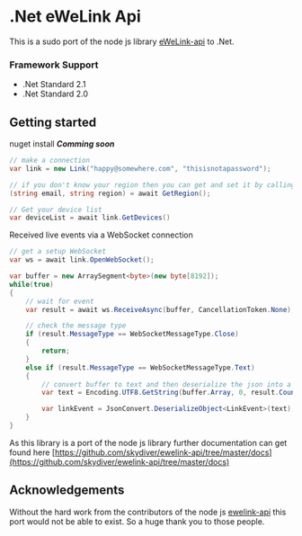# .Net eWeLink Api
This is a sudo port of the node js library [eWeLink-api](https://github.com/skydiver/ewelink-api) to .Net.

### Framework Support

* .Net Standard 2.1
* .Net Standard 2.0

## Getting started

nuget install ___Comming soon___

```csharp
// make a connection
var link = new Link("happy@somewhere.com", "thisisnotapassword");

// if you don't know your region then you can get and set it by calling the following
(string email, string region) = await GetRegion();

// Get your device list
var deviceList = await link.GetDevices()
```

Received live events via a WebSocket connection
```csharp
// get a setup WebSocket 
var ws = await link.OpenWebSocket();

var buffer = new ArraySegment<byte>(new byte[8192]);
while(true)
{
	// wait for event
	var result = await ws.ReceiveAsync(buffer, CancellationToken.None);

	// check the message type
	if (result.MessageType == WebSocketMessageType.Close)
	{
		return;
	}
	else if (result.MessageType == WebSocketMessageType.Text)
	{
		// convert buffer to text and then deserialize the json into a Link Event 
		var text = Encoding.UTF8.GetString(buffer.Array, 0, result.Count);

		var linkEvent = JsonConvert.DeserializeObject<LinkEvent>(text);
	}
}

```

As this library is a port of the node js library further documentation can get found here [https://github.com/skydiver/ewelink-api/tree/master/docs](https://github.com/skydiver/ewelink-api/tree/master/docs)

## Acknowledgements

Without the hard work from the contributors of the node js [ewelink-api](https://github.com/skydiver/ewelink-api) this port would not be able to exist. So a huge thank you to those people.

